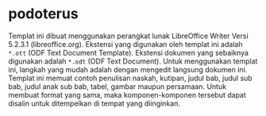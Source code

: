 # podoterus
Templat ini dibuat menggunakan perangkat lunak LibreOffice Writer Versi 5.2.3.1 (libreoffice.org). Ekstensi yang digunakan oleh templat ini adalah `*.ott` (ODF Text Document Template). Ekstensi dokumen yang sebaiknya digunakan adalah `*.odt` (ODF Text Document).  Untuk menggunakan templat ini, langkah yang mudah adalah dengan mengedit langsung dokumen ini. Templat ini memuat contoh penulisan naskah, kutipan, judul bab, judul sub bab, judul anak sub bab, tabel, gambar maupun persamaan. Untuk membuat format yang sama, maka komponen-komponen tersebut dapat disalin untuk ditempelkan di tempat yang diinginkan.

